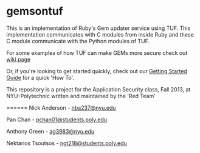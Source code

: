 gemsontuf
=========

This is an implementation of Ruby's Gem updater service using TUF. This 
implementation communicates with C modules from inside Ruby and these C 
module communicate with the Python modules of TUF.

For some examples of how TUF can make GEMs more secure check out [wiki page](https://github.com/PoppySeedPlehzr/gemsontuf/wiki)

Or, if you're looking to get started quickly, check out our [Getting Started Guide](https://github.com/PoppySeedPlehzr/gemsontuf/wiki/Getting-Started-with-GEMs-on-TUF)
for a quick 'How To'.

This repository is a project for the Application Security class, Fall 2013, at NYU-Polytechnic
written and maintained by the 'Red Team'

======
Nick Anderson - nba237@nyu.edu

Pan Chan - pchan01@students.poly.edu

Anthony Green - ag3983@nyu.edu

Nektarios Tsoutsos - ngt218@students.poly.edu
